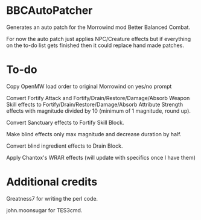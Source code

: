 # BBCAutoPatcher
Generates an auto patch for the Morrowind mod Better Balanced Combat.

For now the auto patch just applies NPC/Creature effects but if everything on the to-do list gets finished then it could replace hand made patches.

# To-do
Copy OpenMW load order to original Morrowind on yes/no prompt

Convert Fortify Attack and Fortify/Drain/Restore/Damage/Absorb Weapon Skill effects to Fortify/Drain/Restore/Damage/Absorb Attribute Strength effects with magnitude divided by 10 (minimum of 1 magnitude, round up).

Convert Sanctuary effects to Fortify Skill Block.

Make blind effects only max magnitude and decrease duration by half.

Convert blind ingredient effects to Drain Block.

Apply Chantox's WRAR effects (will update with specifics once I have them)

# Additional credits
Greatness7 for writing the perl code.

john.moonsugar for TES3cmd.
